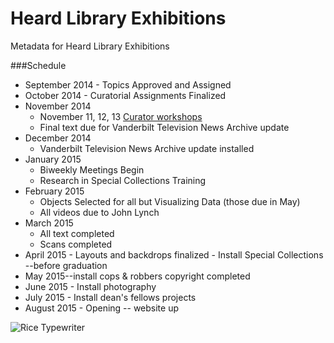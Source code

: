 Heard Library Exhibitions
=============

Metadata for Heard Library Exhibitions

###Schedule

* September 2014 - Topics Approved and Assigned
* October 2014 - Curatorial Assignments Finalized
* November 2014
  * November 11, 12, 13 [Curator workshops](Workshops/curator-workshops.md)
  * Final text due for Vanderbilt Television News Archive update
* December 2014
  * Vanderbilt Television News Archive update installed
* January 2015
  * Biweekly Meetings Begin
  * Research in Special Collections Training
* February 2015
  * Objects Selected for all but Visualizing Data (those due in May)
  * All videos due to John Lynch
* March 2015
  * All text completed
  * Scans completed
* April 2015 - Layouts and backdrops finalized - Install Special Collections --before graduation
* May 2015--install cops & robbers copyright completed
* June 2015 - Install photography
* July 2015 - Install dean's fellows projects
* August 2015 - Opening -- website up

![Rice Typewriter](http://exhibits.library.vanderbilt.edu/images/aside-freedomSports272x218.jpg)
